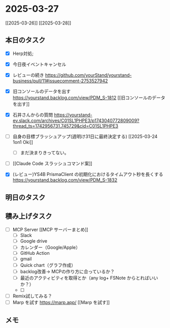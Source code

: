 # 2025-03-27

[[2025-03-26]] [[2025-03-28]]

## 本日のタスク

- [x] Herp対処;

- [x] 今日夜イベントキャンセル
- [x] レビューの続き https://github.com/yourStand/yourstand-business/pull/11#issuecomment-2753527942
- [x] 旧コンソールのデータを出す https://yourstand.backlog.com/view/PDM_S-1812 [[旧コンソールのデータを出す]]
- [x] 石井さんからの質問 https://yourstand-ev.slack.com/archives/C01SL1PHPE3/p1743040772809009?thread_ts=1742956731.745729&cid=C01SL1PHPE3

- [ ] 自身の目標ブラッシュアップ(週明け31日に最終決定する) [[2025-03-24 1on1 Oki]]
	- [ ] まだ決まりきってない。
- [ ] [[Claude Code スラッシュコマンド案]]
- [x] (レビュー)YS4B PrismaClient の初期化におけるタイムアウト秒を長くする https://yourstand.backlog.com/view/PDM_S-1832 

## 明日のタスク

## 積み上げタスク

- [ ] MCP Server [[MCP サーバーまとめ]]
  - [ ] Slack
  - [ ] Google drive
  - [ ] カレンダー（Google/Apple）
  - [ ] GitHub Action
  - [ ] gmail
  - [ ] Quick chart（グラフ作成）
  - [ ] backlog改善→ MCPの作り方に合っているか？
  - [ ] 最近のアクティビティを取得とか（any log+ FSNote からとればいいか？）
  - [ ] 
- [ ] Remix試してみる？
- [ ] Marp を試す https://marp.app/ [[Marp を試す]]

## メモ 